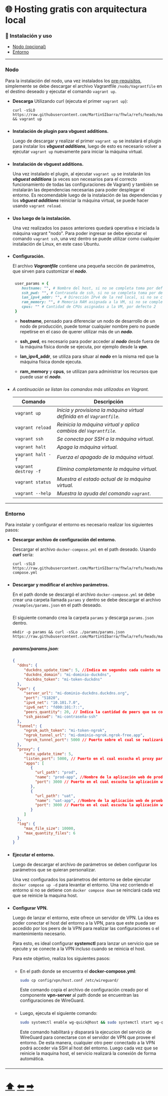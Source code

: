 # :globe_with_meridians: Hosting gratis con arquitectura local

### :rocket: Instalación y uso

- [Nodo (opcional)](#nodo)
- [Entorno](#entorno)

---

### Nodo

Para la instalación del nodo, una vez instalados los [pre-requisitos](pre-requisitos.md), simplemente se debe descargar el archivo Vagrantfile `/nodo/Vagrantfile` en el destino deseado y ejecutar el comando `vagrant up`.

- **Descarga**
  Utilizando curl (ejecuta el primer `vagrant up`):

  ```
  curl -sSLO https://raw.githubusercontent.com/MartinSIbarra/fhwla/refs/heads/main/nodo/Vagrantfile && vagrant up
  ```

###

- **Instalación de plugin para vbguest additions.**

  Luego de descargar y realizar el primer `vagrant up` se instalará el plugin para instalar los **_vbguest additions_**, luego de esto es necesario volver a ejecutar `vagrant up` nuevamente para iniciar la máquina virtual.

###

- **Instalación de vbguest additions.**

  Una vez instalado el plugin, al ejecutar `vagrant up` se instalarán los **_vbguest additions_** (a veces son necesarios para el correcto funcionamiento de todas las configuraciones de Vagrant) y también se instalarán las dependencias necesarias para poder desplegar el entorno.
  Es recomendable luego de la instalación de las dependencias y los **_vbguest additions_** reiniciar la máquina virtual, se puede hacer usando `vagrant reload`.

###

- **Uso luego de la instalación.**

  Una vez realizados los pasos anteriores quedará operativa e iniciada la máquina vagrant "nodo". Para poder ingresar se debe ejecutar el comando `vagrant ssh`, una vez dentro se puede utilizar como cualquier instalación de Linux, en este caso Ubuntu.

###

- **Configuración.**

  El archivo **_Vagrantfile_** contiene una pequeña sección de parámetros, que sirven para customizar el **_nodo_**.

  #####

  ```ruby
   user_params = {
      hostname: "", # Nombre del host, si no se completa toma por defecto "nodo"
      ssh_pwd: "", # Contraseña de ssh, si no se completa toma por defecto "vagrant"
      lan_ipv4_addr: "", # Dirección IPv4 de la red local, si no se completa toma por defecto "192.168.0.171"
      ram_memory: "", # Memoria RAM asignada a la VM, si no se completa toma por defecto "2048"
      cpus: "" # Cantidad de CPUs asignadas a la VM, por defecto 2
   }
  ```

  - **hostname**, pensado para diferenciar un nodo de desarrollo de un nodo de producción, puede tomar cualquier nombre pero no puede repetirse en el caso de querer utilizar más de un **_nodo_**.

  - **ssh_pwd**, es necesario para poder acceder al **_nodo_** desde fuera de la máquina física donde se ejecuta, por ejemplo desde la **_vpn_**.

  - **lan_ipv4_addr**, se utiliza para situar al **_nodo_** en la misma red que la máquina física donde ejecuta.

  - **ram_memory** y **cpus**, se utilizan para administrar los recursos que puede usar el **_nodo_**.

###

- _A continuación se listan los comandos más utilizados en Vagrant._

  | Comando              | Descripción                                                            |
  | -------------------- | ---------------------------------------------------------------------- |
  | `vagrant up`         | _Inicia y provisiona la máquina virtual definida en el `Vagrantfile`._ |
  | `vagrant reload`     | _Reinicia la máquina virtual y aplica cambios del `Vagrantfile`._      |
  | `vagrant ssh`        | _Se conecta por SSH a la máquina virtual._                             |
  | `vagrant halt`       | _Apaga la máquina virtual._                                            |
  | `vagrant halt -f`    | _Fuerza el apagado de la máquina virtual._                             |
  | `vagrant destroy -f` | _Elimina completamente la máquina virtual._                            |
  | `vagrant status`     | _Muestra el estado actual de la máquina virtual._                      |
  | `vagrant --help`     | _Muestra la ayuda del comando `vagrant`._                              |

---

### Entorno

Para instalar y configurar el entorno es necesario realizar los siguientes pasos:

- **Descargar archivo de configuración del entorno.**

  Descargar el archivo `docker-compose.yml` en el path deseado.
  Usando **_curl_** sería:

  ```
  curl -sSLO https://raw.githubusercontent.com/MartinSIbarra/fhwla/refs/heads/main/docker-compose.yml
  ```

###

- **Descargar y modificar el archivo parámetros.**

  En el path donde se descargó el archivo `docker-compose.yml` se debe crear una carpeta llamada `params` y dentro se debe descargar el archivo `/examples/params.json` en el path deseado.

  ###

  El siguiente comando crea la carpeta `params` y descarga `params.json` dentro.

  ```
  mkdir -p params && curl -sSLo ./params/params.json https://raw.githubusercontent.com/MartinSIbarra/fhwla/refs/heads/main/examples/params.json
  ```

  ###

  ***params/params.json**:*

  #####

  ```JSON
  {
    "ddns": {
       "duckdns_update_time": 5, //Indica en segundos cada cuánto se refresca la IP en DuckDNS
       "duckdns_domain": "mi-dominio-duckdns",
       "duckdns_token": "mi-token-duckdns"
    },
    "vpn": {
       "server_url": "mi-dominio-duckdns.duckdns.org",
       "port": "51820",
       "ipv4_net": "10.101.7.0",
       "ipv6_net": "fd00:101:7::",
       "peers_quantity": 20, // Indica la cantidad de peers que se conectarán a la vpn, se pueden generar de más.
       "ssh_passwd": "mi-contraseña-ssh"
    },
    "tunnel": {
       "ngrok_auth_token": "mi-token-ngrok",
       "ngrok_tunnel_url": "mi-dominio-ngrok.ngrok-free.app",
       "ngrok_tunnel_port": 5000 // Puerto sobre el cual se realizará el túnel, debe coincidir con el del proxy si se quiere utilizar este último.
    },
    "proxy": {
       "auto_update_time": 5,
       "listen_port": 5000, // Puerto en el cual escucha el proxy para rutear
       "apps": [
          {
            "url_path": "prod",
            "name": "prod-app", //Nombre de la aplicación web de producción.
            "port": 3000 // Puerto en el cual escucha la aplicación web de producción.
          },
          {
            "url_path": "uat",
            "name": "uat-app", //Nombre de la aplicación web de pruebas.
            "port": 3000 // Puerto en el cual escucha la aplicación web de pruebas.
          }
       ]
    },
    "log": {
       "max_file_size": 10000,
       "max_quantity_files": 6
    }
  }
  ```

  ###

- **Ejecutar el entorno.**

  Luego de descargar el archivo de parámetros se deben configurar los parámetros que se quieran personalizar.

  Una vez configurados los parámetros del entorno se debe ejecutar `docker compose up -d` para levantar el entorno. Una vez corriendo el entorno si no se detiene con `docker compose down` se reinciará cada vez que se reinicie la maquina host.

  ###

- **Configurar VPN.**

  Luego de lanzar el entorno, este ofrece un servidor de VPN. La idea es poder conectar el host del entorno a la VPN, para que este pueda ser accedido por los peers de la VPN para realizar las configuraciones o el mantenimiento necesario.

  Para esto, es ideal configurar **systemctl** para lanzar un servicio que se ejecute y se conecte a la VPN incluso cuando se reinicia el host.

  Para este objetivo, realiza los siguientes pasos:

  #####

  - En el path donde se encuentra el **docker-compose.yml**:
    ```bash
    sudo cp config/vpn/host.conf /etc/wireguard/
    ```
    Este comando copia el archivo de configuración creado por el componente **vpn-server** al path donde se encuentran las configuraciones de WireGuard.

    #####

  - Luego, ejecuta el siguiente comando:
    ```bash
    sudo systemctl enable wg-quick@host && sudo systemctl start wg-quick@host
    ```
    Este comando habilitará y disparará la ejecucion del servicio de WireGuard para conectarse con el servidor de VPN que provee el entorno. De esta manera, cualquier otro peer conectado a la VPN podrá acceder vía SSH al host del entorno. Luego cada vez que se reinicie la maquina host, el servicio realizará la conexión de forma automática.

  ###

---

# [⬆︎](../README.md) [⬅︎](./pre-requisitos.md) [➡︎](./desarrollo.md)

